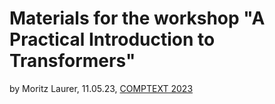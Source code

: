 # Materials for the workshop "A Practical Introduction to Transformers"
by Moritz Laurer, 11.05.23, [COMPTEXT 2023](https://www.comptextconference.org/)












